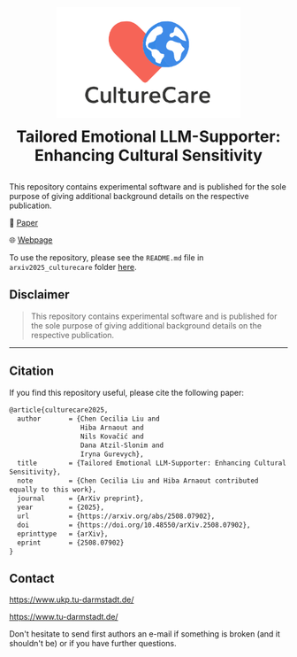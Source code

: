 <p align="center">
  <img src="culturecare_logo.png" alt="Logo" height="200">
</p>
<div align="center">
    <h1 style="margin: 0">Tailored Emotional LLM-Supporter: Enhancing Cultural Sensitivity</h1>
</div>
<br clear="left"/>

This repository contains experimental software and is published for the sole purpose of giving additional background details on the respective publication.

📄 [Paper](https://arxiv.org/abs/2508.07902)

🌐 [Webpage](https://ukplab.github.io/arxiv2025-culturecare)


To use the repository, please see the `README.md` file in `arxiv2025_culturecare` folder [here](arxiv2025_culturecare/README.md).

## Disclaimer

> This repository contains experimental software and is published for the sole purpose of giving additional background details on the respective publication. 

---
## Citation
If you find this repository useful, please cite the following paper:

```
@article{culturecare2025,
  author       = {Chen Cecilia Liu and
                  Hiba Arnaout and
                  Nils Kovačić and 
                  Dana Atzil-Slonim and
                  Iryna Gurevych},
  title        = {Tailored Emotional LLM-Supporter: Enhancing Cultural Sensitivity},
  note         = {Chen Cecilia Liu and Hiba Arnaout contributed equally to this work},
  journal      = {ArXiv preprint},
  year         = {2025},
  url          = {https://arxiv.org/abs/2508.07902}, 
  doi          = {https://doi.org/10.48550/arXiv.2508.07902},
  eprinttype   = {arXiv},
  eprint       = {2508.07902}
}
```

## Contact
https://www.ukp.tu-darmstadt.de/

https://www.tu-darmstadt.de/

Don't hesitate to send first authors an e-mail if something is broken (and it shouldn't be) or if you have further questions.
